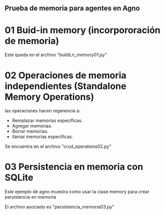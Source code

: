 ## Prueba de memoria para agentes en Agno

# 01 Buid-in memory (incorpororación de memoria)

Este queda en el archivo "buildLn_memory01.py"

# 02 Operaciones de memoria independientes (Standalone Memory Operations)

las operaciones hacen regerencia a:

- Remplazar memorias específicas.
- Agregar memorias.
- Borrar memorias.
- llamar memorias específicas.

Se encuentra en el archivo "crud_operations02.py"

# 03 Persistencia en memoria con SQLite

Este ejemplo de agno muestra como usar la clase memory para crear persistencia en memoria

El archivo asociado es "persistencia_memoria03.py"
